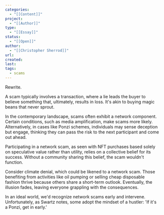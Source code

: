 ```yaml
---
categories:
  - "[[Content]]"
project:
  - "[[Author]]"
type:
  - "[[Essay]]"
status:
  - "[[Open]]"
author:
  - "[[Christopher Sherrod]]"
url: 
created: 
last:
tags:
  - scams
---
```

Rewrite.

A scam typically involves a transaction, where a lie leads the buyer to believe something that, ultimately, results in loss. It's akin to buying magic beans that never sprout.

In the contemporary landscape, scams often exhibit a network component. Certain conditions, such as media amplification, make scams more likely. Alternatively, in cases like Ponzi schemes, individuals may sense deception but engage, thinking they can pass the risk to the next participant and come out ahead.

Participating in a network scam, as seen with NFT purchases based solely on speculative value rather than utility, relies on a collective belief for its success. Without a community sharing this belief, the scam wouldn't function.

Consider climate denial, which could be likened to a network scam. Those benefiting from activities like oil pumping or selling cheap disposable fashion thrive because others share a short-term outlook. Eventually, the illusion fades, leaving everyone grappling with the consequences.

In an ideal world, we'd recognize network scams early and intervene. Unfortunately, as Swartz notes, some adopt the mindset of a hustler: 'If it's a Ponzi, get in early.'